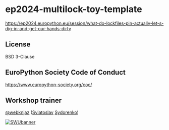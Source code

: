 # ep2024-multilock-toy-template
https://ep2024.europython.eu/session/what-do-lockfiles-pin-actually-let-s-dig-in-and-get-our-hands-dirty

## License

BSD 3-Clause

## EuroPython Society Code of Conduct

https://www.europython-society.org/coc/

## Workshop trainer

[@webknjaz] ([Sviatoslav][@webknjaz's Bluesky] [Sydorenko][@webknjaz's Mastodon])

[![SWUbanner]][SWUdocs]

[@webknjaz]: https://github.com/sponsors/webknjaz
[@webknjaz's Bluesky]: https://bsky.app/profile/webknjaz.me
[@webknjaz's Mastodon]: https://mastodon.social/@webknjaz
[SWUbanner]:
https://raw.githubusercontent.com/vshymanskyy/StandWithUkraine/main/banner-direct.svg
[SWUdocs]:
https://github.com/vshymanskyy/StandWithUkraine/blob/main/docs/README.md
